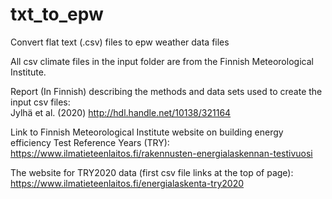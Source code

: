 # txt_to_epw
Convert flat text (.csv) files to epw weather data files

All csv climate files in the input folder are from the Finnish Meteorological Institute.

Report (In Finnish) describing the methods and data sets used to create the input csv files: \
Jylhä et al. (2020) http://hdl.handle.net/10138/321164

Link to Finnish Meteorological Institute website on building energy efficiency Test Reference Years (TRY): \
https://www.ilmatieteenlaitos.fi/rakennusten-energialaskennan-testivuosi

The website for TRY2020 data (first csv file links at the top of page): \
https://www.ilmatieteenlaitos.fi/energialaskenta-try2020
